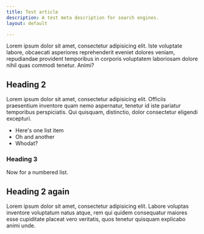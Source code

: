 ```yaml
---
title: Test article
description: A test meta description for search engines.
layout: default

---
```

Lorem ipsum dolor sit amet, consectetur adipisicing elit. Iste voluptate labore, obcaecati asperiores reprehenderit eveniet dolores veniam, repudiandae provident temporibus in corporis voluptatem laboriosam dolore nihil quas commodi tenetur. Animi?

## Heading 2

Lorem ipsum dolor sit amet, consectetur adipisicing elit. Officiis praesentium inventore quam nemo aspernatur, tenetur id iste pariatur temporibus perspiciatis. Qui quisquam, distinctio, dolor consectetur eligendi excepturi.

- Here's one list item
- Oh and another
- Whodat?

### Heading 3

Now for a numbered list.

## Heading 2 again

Lorem ipsum dolor sit amet, consectetur adipisicing elit. Labore voluptas inventore voluptatum natus atque, rem qui quidem consequatur maiores esse cupiditate placeat vero veritatis, quos tenetur quisquam explicabo animi unde.